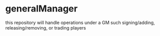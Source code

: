 # generalManager
this repository will handle operations under a GM such signing/adding, releasing/removing, or trading players
